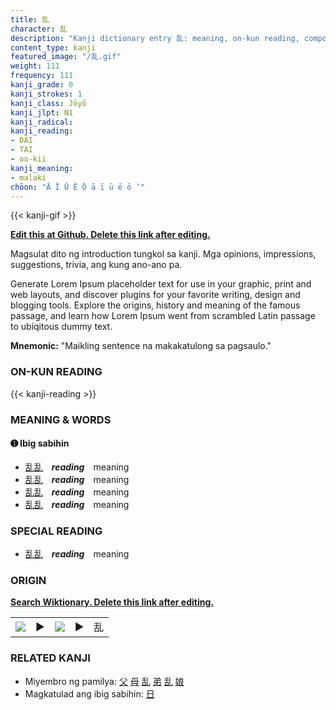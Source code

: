 ```yaml
---
title: 乱
character: 乱
description: "Kanji dictionary entry 乱: meaning, on-kun reading, compounds, origin, related kanji"
content_type: kanji
featured_image: "/乱.gif"
weight: 111
frequency: 111
kanji_grade: 0
kanji_strokes: 1
kanji_class: Jōyō
kanji_jlpt: N1
kanji_radical: 
kanji_reading: 
- DAI
- TAI
- oo-kii
kanji_meaning:
- malaki
chōon: "Ā Ī Ū Ē Ō ā ī ū ē ō ’"
---
```

[//]: # (Don't edit the line below. Kanji animated GIF code is automatically generated.)
{{< kanji-gif >}}

[//]: # (Edit below this line.)

**[Edit this at Github. Delete this link after editing.](https://github.com/tim0g/tim/tree/main/content/kanji/乱/index.md)**

Magsulat dito ng introduction tungkol sa kanji. Mga opinions, impressions, suggestions, trivia, ang kung ano-ano pa.

Generate Lorem Ipsum placeholder text for use in your graphic, print and web layouts, and discover plugins for your favorite writing, design and blogging tools. Explore the origins, history and meaning of the famous passage, and learn how Lorem Ipsum went from scrambled Latin passage to ubiqitous dummy text.
 
**Mnemonic:** "Maikling sentence na makakatulong sa pagsaulo."

### ON-KUN READING

[//]: # (Don't edit the line below. ON-KUN READING code is automatically generated.)
{{< kanji-reading >}}

### MEANING & WORDS

#### ➊ **Ibig sabihin**
  - [乱](../乱)[乱](../乱)　***reading***　meaning
  - [乱](../乱)[乱](../乱)　***reading***　meaning
  - [乱](../乱)[乱](../乱)　***reading***　meaning
  - [乱](../乱)[乱](../乱)　***reading***　meaning

### SPECIAL READING
  - [乱](../乱)[乱](../乱)　***reading***　meaning

### ORIGIN

**[Search Wiktionary. Delete this link after editing.](https://wiktionary.org/wiki/乱)**
<table class="kanji-table"><tr><td>
<img src="60px-乱-bronze.svg.png">
</td><td>▶</td><td>
<img src="60px-乱-oracle.svg.png">
</td><td>▶</td>
<td class="kanji-origin">乱</td>
</tr></table>

### RELATED KANJI
- Miyembro ng pamilya: [父](../父) [母](../母) [乱](../乱) [弟](../弟) [乱](../乱) [娘](../娘)
- Magkatulad ang ibig sabihin: [日](../日)
